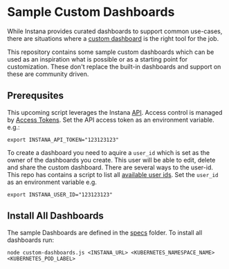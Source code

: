 # Sample Custom Dashboards

While Instana provides curated dashboards to support common use-cases, there are situations where a [custom dashboard](https://www.instana.com/docs/custom_dashboards/) is the right tool for the job. 

This repository contains some sample custom dashboards which can be used as an inspiration what is possible or as a starting point for customization. These don't replace the built-in dashboards and support on these are community driven.

## Prerequsites

This upcoming script leverages the Instana [API](https://instana.github.io/openapi/). Access control is managed by [Access Tokens](https://www.instana.com/docs/api/web/#tokens). Set the API access token as an environment variable. e.g.:

    export INSTANA_API_TOKEN="123123123"

To create a dashboard you need to aquire a `user_id` which is set as the owner of the dashboards you create. This user will be able to edit, delete and share the custom dashboard. There are several ways to the user-id. This repo has contains a script to list all [available user ids](available_user_ids.js). Set the `user_id` as an environment variable e.g. 

    export INSTANA_USER_ID="123123123"

## Install All Dashboards

The sample Dashboards are defined in the [specs](specs) folder. To install all dashboards run: 
 
    node custom-dashboards.js <INSTANA_URL> <KUBERNETES_NAMESPACE_NAME> <KUBERNETES_POD_LABEL>
